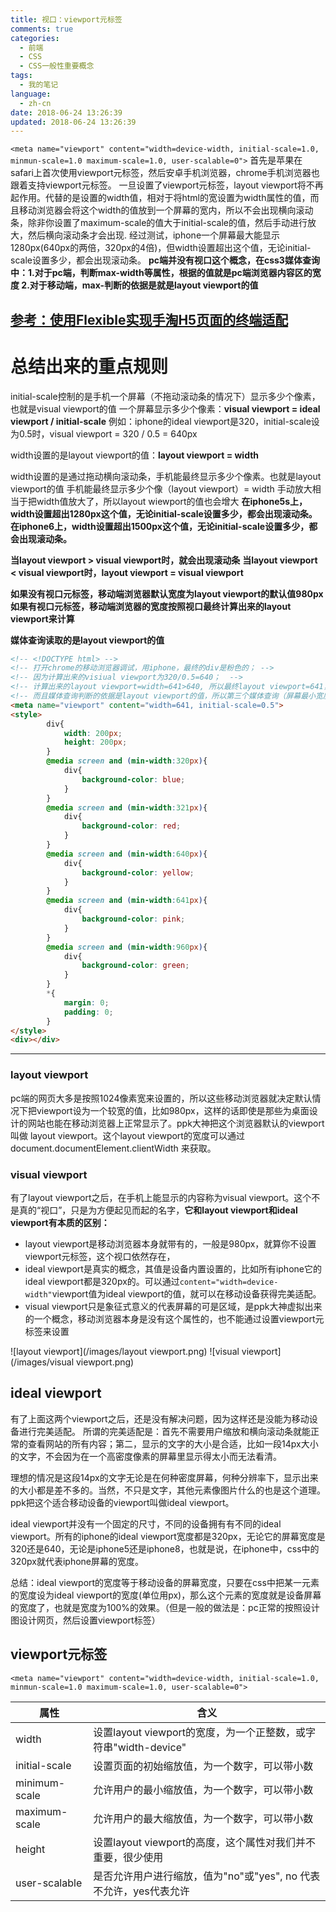 ```yaml
---
title: 视口：viewport元标签
comments: true
categories:
  - 前端
  - CSS
  - CSS一般性重要概念
tags:
  - 我的笔记
language:
  - zh-cn
date: 2018-06-24 13:26:39
updated: 2018-06-24 13:26:39
---
```

`<meta name="viewport" content="width=device-width, initial-scale=1.0, minmun-scale=1.0 maximum-scale=1.0, user-scalable=0">`
首先是苹果在safari上首次使用viewport元标签，然后安卓手机浏览器，chrome手机浏览器也跟着支持viewport元标签。
一旦设置了viewport元标签，layout viewport将不再起作用。代替的是设置的width值，相对于将html的宽设置为width属性的值，而且移动浏览器会将这个width的值放到一个屏幕的宽内，所以不会出现横向滚动条，除非你设置了maximum-scale的值大于initial-scale的值，然后手动进行放大，然后横向滚动条才会出现.
经过测试，iphone一个屏幕最大能显示1280px(640px的两倍，320px的4倍)，但width设置超出这个值，无论initial-scale设置多少，都会出现滚动条。
**pc端并没有视口这个概念，在css3媒体查询中：1.对于pc端，判断max-width等属性，根据的值就是pc端浏览器内容区的宽度 2.对于移动端，max-判断的依据是就是layout viewport的值**

[参考：使用Flexible实现手淘H5页面的终端适配](http://www.w3cplus.com/mobile/lib-flexible-for-html5-layout.html)
---
# 总结出来的重点规则

initial-scale控制的是手机一个屏幕（不拖动滚动条的情况下）显示多少个像素，也就是visual viewport的值
一个屏幕显示多少个像素：**visual viewport = ideal viewport / initial-scale**
例如：iphone的ideal viewport是320，initial-scale设为0.5时，visual viewport = 320 / 0.5 = 640px

width设置的是layout viewport的值：**layout viewport = width**

width设置的是通过拖动横向滚动条，手机能最终显示多少个像素。也就是layout viewport的值
手机能最终显示多少个像（layout viewport）= width
手动放大相当于把width值放大了，所以layout wiewport的值也会增大
**在iphone5s上，width设置超出1280px这个值，无论initial-scale设置多少，都会出现滚动条。**
**在iphone6上，width设置超出1500px这个值，无论initial-scale设置多少，都会出现滚动条。**

**当layout viewport > visual viewport时，就会出现滚动条**
**当layout viewport < visual viewport时，layout viewport = visual viewport**

**如果没有视口元标签，移动端浏览器默认宽度为layout viewport的默认值980px**
**如果有视口元标签，移动端浏览器的宽度按照视口最终计算出来的layout viewport来计算**

**媒体查询读取的是layout viewport的值**
```html
<!-- <!DOCTYPE html> -->
<!-- 打开chrome的移动浏览器调试，用iphone，最终的div是粉色的； -->
<!-- 因为计算出来的visiual viewport为320/0.5=640；  -->
<!-- 计算出来的layout viewport=width=641>640, 所以最终layout viewport=641，并且会出现滚动条； -->
<!-- 而且媒体查询判断的依据是layout viewport的值，所以第三个媒体查询（屏幕最小宽度值为641）生效。 -->
<meta name="viewport" content="width=641, initial-scale=0.5">
<style>
        div{
            width: 200px;
            height: 200px;
        }
        @media screen and (min-width:320px){
            div{
                background-color: blue;
            }
        }
        @media screen and (min-width:321px){
            div{
                background-color: red;
            }
        }
        @media screen and (min-width:640px){
            div{
                background-color: yellow;
            }
        }
        @media screen and (min-width:641px){
            div{
                background-color: pink;
            }
        }
        @media screen and (min-width:960px){
            div{
                background-color: green;
            }
        }
        *{
            margin: 0;
            padding: 0;
        }
</style>
<div></div>
```
---

### layout viewport
pc端的网页大多是按照1024像素宽来设置的，所以这些移动浏览器就决定默认情况下把viewport设为一个较宽的值，比如980px，这样的话即使是那些为桌面设计的网站也能在移动浏览器上正常显示了。ppk大神把这个浏览器默认的viewport叫做 layout viewport。这个layout viewport的宽度可以通过 document.documentElement.clientWidth 来获取。

### visual viewport
有了layout viewport之后，在手机上能显示的内容称为visual viewport。这个不是真的“视口”，只是为方便起见而起的名字，**它和layout viewport和ideal viewport有本质的区别：**
  - layout viewport是移动浏览器本身就带有的，一般是980px，就算你不设置viewport元标签，这个视口依然存在，
  - ideal viewport是真实的概念，其值是设备内置设置的，比如所有iphone它的ideal viewport都是320px的。可以通过`content="width=device-width"`viewport值为ideal viewport的值，就可以在移动设备获得完美适配。
  - visual viewport只是象征式意义的代表屏幕的可是区域，是ppk大神虚拟出来的一个概念，移动浏览器本身是没有这个属性的，也不能通过设置viewport元标签来设置

![layout viewport](/images/layout viewport.png)
![visual viewport](/images/visual viewport.png)

## ideal viewport
有了上面这两个viewport之后，还是没有解决问题，因为这样还是没能为移动设备进行完美适配。
所谓的完美适配是：首先不需要用户缩放和横向滚动条就能正常的查看网站的所有内容；第二，显示的文字的大小是合适，比如一段14px大小的文字，不会因为在一个高密度像素的屏幕里显示得太小而无法看清。

理想的情况是这段14px的文字无论是在何种密度屏幕，何种分辨率下，显示出来的大小都是差不多的。当然，不只是文字，其他元素像图片什么的也是这个道理。ppk把这个适合移动设备的viewport叫做ideal viewport。   

ideal viewport并没有一个固定的尺寸，不同的设备拥有有不同的ideal viewport。所有的iphone的ideal viewport宽度都是320px，无论它的屏幕宽度是320还是640，无论是iphone5还是iphone8，也就是说，在iphone中，css中的320px就代表iphone屏幕的宽度。

总结：ideal viewport的宽度等于移动设备的屏幕宽度，只要在css中把某一元素的宽度设为ideal viewport的宽度(单位用px)，那么这个元素的宽度就是设备屏幕的宽度了，也就是宽度为100%的效果。（但是一般的做法是：pc正常的按照设计图设计网页，然后设置viewport标签）

## viewport元标签
`<meta name="viewport" content="width=device-width, initial-scale=1.0, minmun-scale=1.0 maximum-scale=1.0, user-scalable=0">`

属性 | 含义
--- | ---
width	| 设置layout viewport的宽度，为一个正整数，或字符串"width-device"
initial-scale	| 设置页面的初始缩放值，为一个数字，可以带小数
minimum-scale	| 允许用户的最小缩放值，为一个数字，可以带小数
maximum-scale	| 允许用户的最大缩放值，为一个数字，可以带小数
height | 设置layout viewport的高度，这个属性对我们并不重要，很少使用
user-scalable	| 是否允许用户进行缩放，值为"no"或"yes", no 代表不允许，yes代表允许
